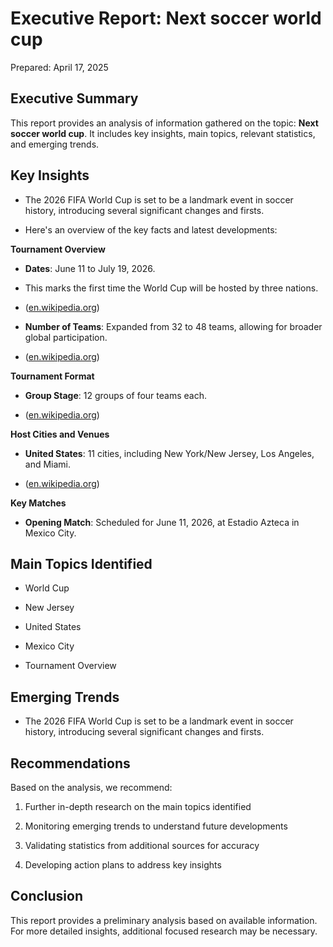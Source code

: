 # Executive Report: Next soccer world cup

Prepared: April 17, 2025

## Executive Summary

This report provides an analysis of information gathered on the topic: **Next soccer world cup**. It includes key insights, main topics, relevant statistics, and emerging trends.

## Key Insights

- The 2026 FIFA World Cup is set to be a landmark event in soccer history, introducing several significant changes and firsts.

- Here's an overview of the key facts and latest developments:

**Tournament Overview**

- **Dates**: June 11 to July 19, 2026.

- This marks the first time the World Cup will be hosted by three nations.

- ([en.wikipedia.org](https://en.wikipedia.org/wiki/2026_FIFA_World_Cup?utm_source=openai))
- **Number of Teams**: Expanded from 32 to 48 teams, allowing for broader global participation.

- ([en.wikipedia.org](https://en.wikipedia.org/wiki/2026_FIFA_World_Cup?utm_source=openai))

**Tournament Format**

- **Group Stage**: 12 groups of four teams each.

- ([en.wikipedia.org](https://en.wikipedia.org/wiki/2026_FIFA_World_Cup?utm_source=openai))

**Host Cities and Venues**

- **United States**: 11 cities, including New York/New Jersey, Los Angeles, and Miami.

- ([en.wikipedia.org](https://en.wikipedia.org/wiki/2026_FIFA_World_Cup?utm_source=openai))

**Key Matches**

- **Opening Match**: Scheduled for June 11, 2026, at Estadio Azteca in Mexico City.

## Main Topics Identified

- World Cup

- New Jersey

- United States

- Mexico City

- Tournament Overview

## Emerging Trends

- The 2026 FIFA World Cup is set to be a landmark event in soccer history, introducing several significant changes and firsts.

## Recommendations

Based on the analysis, we recommend:

1. Further in-depth research on the main topics identified

2. Monitoring emerging trends to understand future developments

3. Validating statistics from additional sources for accuracy

4. Developing action plans to address key insights

## Conclusion

This report provides a preliminary analysis based on available information.
For more detailed insights, additional focused research may be necessary.